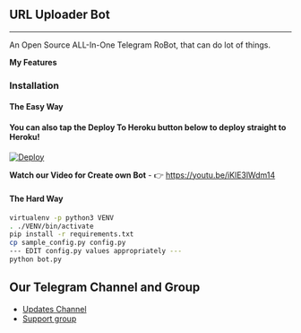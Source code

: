 ## URL Uploader Bot
---

An Open Source ALL-In-One Telegram RoBot, that can do lot of things.

**My Features**


### Installation

#### The Easy Way

#### You can also tap the Deploy To Heroku button below to deploy straight to Heroku!

[![Deploy](https://www.herokucdn.com/deploy/button.svg)](https://heroku.com/deploy?template=https://github.com/jobin888/NT-URL-UPLOADER/tree/master)

**Watch our Video for Create own Bot** - 👉 https://youtu.be/iKlE3lWdm14

#### The Hard Way

```sh
virtualenv -p python3 VENV
. ./VENV/bin/activate
pip install -r requirements.txt
cp sample_config.py config.py
--- EDIT config.py values appropriately ---
python bot.py
```
## Our Telegram Channel and Group

* [Updates Channel](https://t.me/NT_BOT_CHANNEL)
* [Support group](https://t.me/Ntbotgroup)
